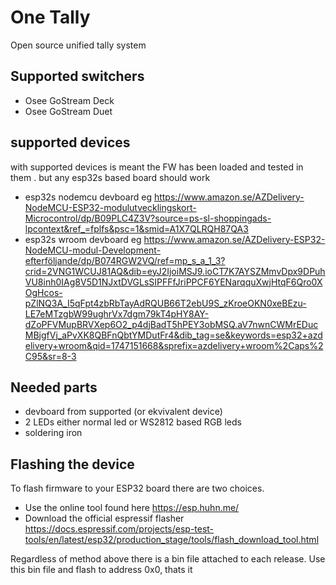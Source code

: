 # One Tally
Open source unified tally system 

## Supported switchers 
* Osee GoStream Deck
* Osee GoStream Duet

## supported devices 
with supported devices is meant the FW has been loaded and tested in them . but any esp32s based board should work 
* esp32s nodemcu devboard eg https://www.amazon.se/AZDelivery-NodeMCU-ESP32-modulutvecklingskort-Microcontrol/dp/B09PLC4Z3V?source=ps-sl-shoppingads-lpcontext&ref_=fplfs&psc=1&smid=A1X7QLRQH87QA3
* esp32s wroom devboard eg https://www.amazon.se/AZDelivery-ESP32-NodeMCU-modul-Development-efterföljande/dp/B074RGW2VQ/ref=mp_s_a_1_3?crid=2VNG1WCUJ81AQ&dib=eyJ2IjoiMSJ9.ioCT7K7AYSZMmvDpx9DPuhVU8inh0IAg8V5D1NJxtDVGLsSIPFFfJriPPCF6YENarqquXwjHtqF6Qro0XOgHcos-pZlNQ3A_I5qFpt4zbRbTayAdRQUB66T2ebU9S_zKroeOKN0xeBEzu-LE7eMTzgbW99ughrVx7dgm79kT4pHY8AY-dZoPFVMupBRVXep6O2_p4djBadT5hPEY3obMSQ.aV7nwnCWMrEDucMBjgfVj_aPvXK8QBFnQbtYMDutFr4&dib_tag=se&keywords=esp32+azdelivery+wroom&qid=1747151668&sprefix=azdelivery+wroom%2Caps%2C95&sr=8-3

## Needed parts 
* devboard from supported (or ekvivalent device) 
* 2 LEDs either normal led or WS2812 based RGB leds 
* soldering iron 

## Flashing the device
To flash firmware to your ESP32 board there are two choices.

* Use the online tool found here https://esp.huhn.me/
* Download the official espressif flasher https://docs.espressif.com/projects/esp-test-tools/en/latest/esp32/production_stage/tools/flash_download_tool.html

Regardless of method above there is a bin file attached to each release. Use this bin file and flash to address 0x0, thats it 
